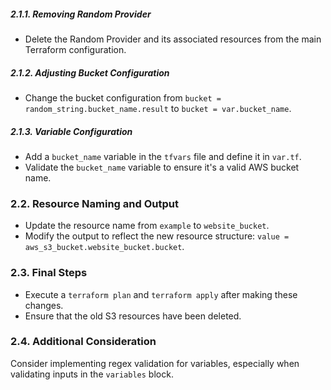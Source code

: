 ##### 2.1.1. Removing Random Provider

- Delete the Random Provider and its associated resources from the main Terraform configuration.

##### 2.1.2. Adjusting Bucket Configuration

- Change the bucket configuration from `bucket = random_string.bucket_name.result` to `bucket = var.bucket_name`.

##### 2.1.3. Variable Configuration

- Add a `bucket_name` variable in the `tfvars` file and define it in `var.tf`.
- Validate the `bucket_name` variable to ensure it's a valid AWS bucket name.

### 2.2. Resource Naming and Output

- Update the resource name from `example` to `website_bucket`.
- Modify the output to reflect the new resource structure: `value = aws_s3_bucket.website_bucket.bucket`.

### 2.3. Final Steps

- Execute a `terraform plan` and `terraform apply` after making these changes.
- Ensure that the old S3 resources have been deleted.

### 2.4. Additional Consideration

Consider implementing regex validation for variables, especially when validating inputs in the `variables` block.



